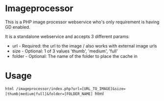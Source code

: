 # Imageprocessor
This is a PHP image processor webservice who's only requirement is having GD enabled.

It is a standalone webservice and accepts 3 different params:
 - url - Required: the url to the image / also works with external image urls
 - size - Optional: 1 of 3 values 'thumb', 'medium', 'full'
 - folder - Optional: The name of the folder to place the cache in
 
 # Usage
 `html
 /imageprocessor/index.php?url=[URL_TO_IMAGE]&size=[thumb|medium|full]&folder=[FOLDER_NAME]
 `html

